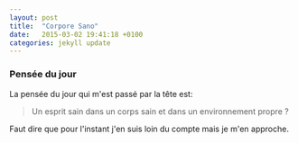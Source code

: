 ```yaml
---
layout: post
title:  "Corpore Sano"
date:   2015-03-02 19:41:18 +0100
categories: jekyll update
---
```


### Pensée du jour

La pensée du jour qui m'est passé par la tête est:

> Un esprit sain dans un corps sain et dans un environnement propre ?

Faut dire que pour l'instant j'en suis loin du compte mais je m'en approche.
